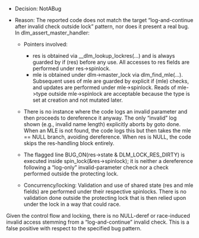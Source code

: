 - Decision: NotABug
- Reason: The reported code does not match the target “log-and-continue after invalid check outside lock” pattern, nor does it present a real bug. In dlm_assert_master_handler:

  - Pointers involved:
    - res is obtained via __dlm_lookup_lockres(...) and is always guarded by if (res) before any use. All accesses to res fields are performed under res->spinlock.
    - mle is obtained under dlm->master_lock via dlm_find_mle(...). Subsequent uses of mle are guarded by explicit if (mle) checks, and updates are performed under mle->spinlock. Reads of mle->type outside mle->spinlock are acceptable because the type is set at creation and not mutated later.

  - There is no instance where the code logs an invalid parameter and then proceeds to dereference it anyway. The only “invalid” log shown (e.g., invalid name length) explicitly aborts by goto done. When an MLE is not found, the code logs this but then takes the mle == NULL branch, avoiding dereference. When res is NULL, the code skips the res-handling block entirely.

  - The flagged line BUG_ON(res->state & DLM_LOCK_RES_DIRTY) is executed inside spin_lock(&res->spinlock); it is neither a dereference following a “log-only” invalid-parameter check nor a check performed outside the protecting lock.

  - Concurrency/locking: Validation and use of shared state (res and mle fields) are performed under their respective spinlocks. There is no validation done outside the protecting lock that is then relied upon under the lock in a way that could race.

Given the control flow and locking, there is no NULL-deref or race-induced invalid access stemming from a “log-and-continue” invalid check. This is a false positive with respect to the specified bug pattern.
